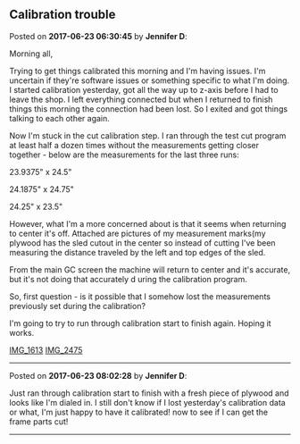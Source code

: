 ## Calibration trouble
Posted on **2017-06-23 06:30:45** by **Jennifer D**:

Morning all,

Trying to get things calibrated this morning and I'm having issues. I'm uncertain if they're software issues or something specific to what I'm doing. I started calibration yesterday, got all the way up to z-axis before I had to leave the shop. I left everything connected but when I returned to finish things this morning the connection had been lost. So I exited and got things talking to each other again. 



Now I'm stuck in the cut calibration step. I ran through the test cut program at least half a dozen times without the measurements getting closer together - below are the measurements for the last three runs:

23.9375" x 24.5" 

24.1875" x 24.75"

24.25" x 23.5"



However, what I'm a more concerned about is that it seems when returning to center it's off.  Attached are pictures of my measurement marks(my plywood has the sled cutout in the center so instead of cutting I've been measuring the distance traveled by the left and top edges of the sled. 



From the main GC screen the machine will return to center and it's accurate, but it's not doing that accurately d uring the calibration program. 



So, first question - is it possible that I somehow lost the measurements previously set during the calibration? 



I'm going to try to run through calibration start to finish again. Hoping it works. 



  [IMG_1613](../../images/Lp/nK/LpnK_img_1613.jpg.jpg) [IMG_2475](../../images/lT/Ib/lTIb_img_2475.jpg.jpg)

---

Posted on **2017-06-23 08:02:28** by **Jennifer D**:

Just ran through calibration start to finish with a fresh piece of plywood and looks like I'm dialed in. I still don't know if I lost yesterday's calibration data or what, I'm just happy to have it calibrated! now to see if I can get the frame parts cut!

---

